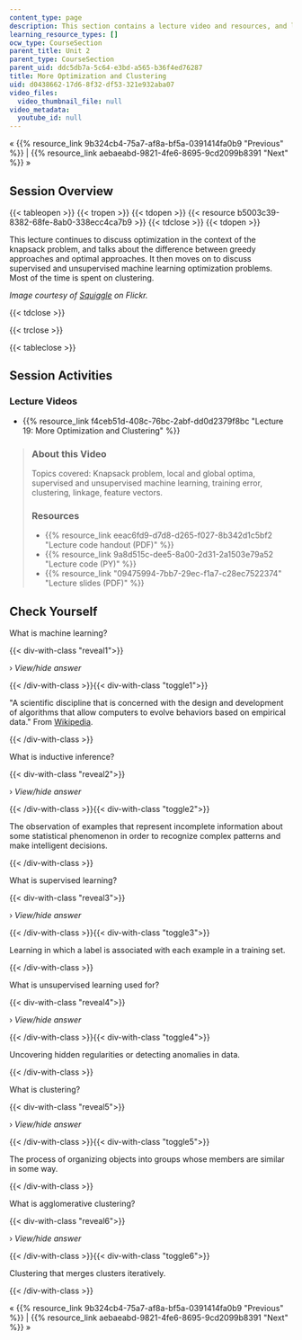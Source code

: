 ```yaml
---
content_type: page
description: This section contains a lecture video and resources, and lecture questions.
learning_resource_types: []
ocw_type: CourseSection
parent_title: Unit 2
parent_type: CourseSection
parent_uid: ddc5db7a-5c64-e3bd-a565-b36f4ed76287
title: More Optimization and Clustering
uid: d0438662-17d6-8f32-df53-321e932aba07
video_files:
  video_thumbnail_file: null
video_metadata:
  youtube_id: null
---
```


« {{% resource_link 9b324cb4-75a7-af8a-bf5a-0391414fa0b9 "Previous" %}} | {{% resource_link aebaeabd-9821-4fe6-8695-9cd2099b8391 "Next" %}} »

Session Overview
----------------

{{< tableopen >}}
{{< tropen >}}
{{< tdopen >}}
{{< resource b5003c39-8382-68fe-8ab0-338ecc4ca7b9 >}}
{{< tdclose >}}
{{< tdopen >}}


This lecture continues to discuss optimization in the context of the knapsack problem, and talks about the difference between greedy approaches and optimal approaches. It then moves on to discuss supervised and unsupervised machine learning optimization problems. Most of the time is spent on clustering.

_Image courtesy of [Squiggle](http://www.flickr.com/photos/stephenr/4151278461/) on Flickr._


{{< tdclose >}}

{{< trclose >}}

{{< tableclose >}}

Session Activities
------------------

### Lecture Videos

*   {{% resource_link f4ceb51d-408c-76bc-2abf-dd0d2379f8bc "Lecture 19: More Optimization and Clustering" %}}

> ### About this Video
> 
> Topics covered: Knapsack problem, local and global optima, supervised and unsupervised machine learning, training error, clustering, linkage, feature vectors.
> 
> ### Resources
> 
> *   {{% resource_link eeac6fd9-d7d8-d265-f027-8b342d1c5bf2 "Lecture code handout (PDF)" %}}
> *   {{% resource_link 9a8d515c-dee5-8a00-2d31-2a1503e79a52 "Lecture code (PY)" %}}
> *   {{% resource_link "09475994-7bb7-29ec-f1a7-c28ec7522374" "Lecture slides (PDF)" %}}

Check Yourself
--------------

What is machine learning?

{{< div-with-class "reveal1">}}

› _View/hide answer_

{{< /div-with-class >}}{{< div-with-class "toggle1">}}

"A scientific discipline that is concerned with the design and development of algorithms that allow computers to evolve behaviors based on empirical data." From [Wikipedia](http://en.wikipedia.org/wiki/Machine_learning).

{{< /div-with-class >}}

What is inductive inference?

{{< div-with-class "reveal2">}}

› _View/hide answer_

{{< /div-with-class >}}{{< div-with-class "toggle2">}}

The observation of examples that represent incomplete information about some statistical phenomenon in order to recognize complex patterns and make intelligent decisions.

{{< /div-with-class >}}

What is supervised learning?

{{< div-with-class "reveal3">}}

› _View/hide answer_

{{< /div-with-class >}}{{< div-with-class "toggle3">}}

Learning in which a label is associated with each example in a training set.

{{< /div-with-class >}}

What is unsupervised learning used for?

{{< div-with-class "reveal4">}}

› _View/hide answer_

{{< /div-with-class >}}{{< div-with-class "toggle4">}}

Uncovering hidden regularities or detecting anomalies in data.

{{< /div-with-class >}}

What is clustering?

{{< div-with-class "reveal5">}}

› _View/hide answer_

{{< /div-with-class >}}{{< div-with-class "toggle5">}}

The process of organizing objects into groups whose members are similar in some way.

{{< /div-with-class >}}

What is agglomerative clustering?

{{< div-with-class "reveal6">}}

› _View/hide answer_

{{< /div-with-class >}}{{< div-with-class "toggle6">}}

Clustering that merges clusters iteratively.

{{< /div-with-class >}}

« {{% resource_link 9b324cb4-75a7-af8a-bf5a-0391414fa0b9 "Previous" %}} | {{% resource_link aebaeabd-9821-4fe6-8695-9cd2099b8391 "Next" %}} »